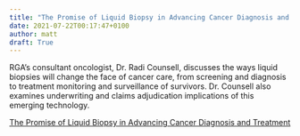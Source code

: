 ```yaml
---
title: "The Promise of Liquid Biopsy in Advancing Cancer Diagnosis and Treatment"
date: 2021-07-22T00:17:47+0100
author: matt
draft: True
---
```

RGA’s consultant oncologist, Dr. Radi Counsell, discusses the ways liquid biopsies will change the face of cancer care, from screening and diagnosis to treatment monitoring and surveillance of survivors. Dr. Counsell also examines underwriting and claims adjudication implications of this emerging technology. 
 

[ The Promise of Liquid Biopsy in Advancing Cancer Diagnosis and Treatment ]( https://www.rgare.com/knowledge-center/media/videos/the-promise-of-liquid-biopsy-in-advancing-cancer-diagnosis-and-treatment )
